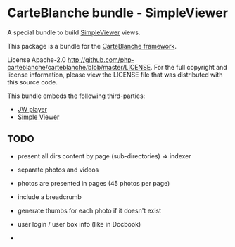 CarteBlanche bundle - SimpleViewer
=================================

A special bundle to build [SimpleViewer](http://www.simpleviewer.net/) views.

This package is a bundle for the [CarteBlanche framework](http://github.com/php-carteblanche/carteblanche).

License Apache-2.0 <http://github.com/php-carteblanche/carteblanche/blob/master/LICENSE>.
For the full copyright and license information, please view the LICENSE
file that was distributed with this source code.

This bundle embeds the following third-parties:

-   [JW player](http://www.jwplayer.com/)
-   [Simple Viewer](http://www.simpleviewer.net/simpleviewer/)

## TODO

- present all dirs content by page (sub-directories) => indexer
- separate photos and videos
- photos are presented in pages (45 photos per page)
- include a breadcrumb
- generate thumbs for each photo if it doesn't exist

- user login / user box info (like in Docbook)
- 
